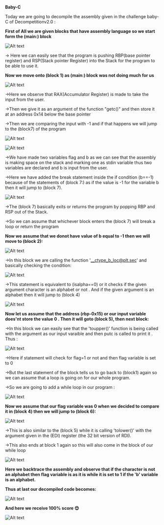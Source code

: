 **Baby-C**

Today we are going to decompile the assembly given in the challenge baby-C of Decompetitionv2.0 :

**First of All we are given blocks that have assembly language so we start form the (main:) block**

![Alt text](images/image.png)

->  Here we can easily see that the program is pushing RBP(base pointer register) and RSP(Stack pointer Register) into the Stack for the program to be able to use it.

**Now we move onto (block 1) as (main:) block was not doing much for us**

![Alt text](images/image-1.png)

->Here we observe that RAX(Accumulator Register) is made to take the input from the user.

->Then we give it as an argument of the function "getc()" and then store it at an address 0x14 below the base pointer

->Then we are comparing the input with -1 and if that happens we will jump to the (block7) of the program

![Alt text](images/image-2.png)

![Alt text](images/image-3.png)

	
->We have made two variables flag and b as we can see that the assembly is making space on the stack and marking one as stdin variable thus two variables are declared and b is input from the user.

->Here we have added the break statement inside the if condition (b==-1) because of the statements of (block 7:) as if the value is -1 for the variable b then it will jump to (block 7).

![Alt text](images/image-4.png)

->The (block 7) basically exits or returns the program by popping RBP and RSP out of the Stack.

->So we can assume that whichever block enters the (block 7) will break a loop or return the program

**Now we assume that we donot have value of b equal to -1 then we will move to (block 2):**

![Alt text](images/image-5.png)

->In this block we are calling the function '__ctype_b_loc@plt.sec' and basically checking the condition:

![Alt text](images/image-6.png)

->This statement is equivalent to (isalpha==0) or it checks if the given argument character is an alphabet or not . And if the given argument is an alphabet then it will jump to (block 4)

![Alt text](images/image-7.png)

**Now let us assume that the address (rbp-0x15) or our input variable does'nt store the value 0 . Then it will goto (block 5), then next block:**

->In this block we can easily see that the 'toupper()' function is being called with the argument as our input varaible and then putc is called to print it . Thus :

![Alt text](images/image-8.png)

->Here if statement will check for flag=1 or not and then flag variable is set to 0 

->But the last statement of the block tells us to go back to (block1) again so we can assume that a loop is going on for our whole program.

->So we are going to add a while loop in our program :

![Alt text](images/image-9.png)

**Now we assume that our flag variable was 0 when we decided to compare it in (block 4) then we will jump to (block 6):**

![Alt text](images/image-10.png)

->This is also similar to the (block 5) while it is calling 'tolower()' with the argument given in the (EDI) register (the 32 bit version of RDI).

->This also ends at block 1 again so this will also come in the block of our while loop

![Alt text](images/image-11.png)

**Here we backtrace the assembly and observe that if the character is not an alphabet then flag variable is as it is while it is set to 1 if the 'b' variable is an alphabet.**

**Thus at last our decompiled code becomes:**

![Alt text](images/image-12.png)

**And here we receive 100% score  😊**

![Alt text](images/image-13.png)